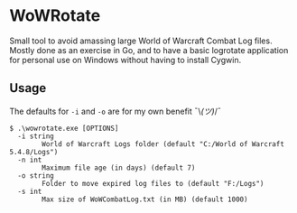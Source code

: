 # WoWRotate

Small tool to avoid amassing large World of Warcraft Combat Log files.
Mostly done as an exercise in Go, and to have a basic logrotate application for personal use on Windows without having to install Cygwin.

## Usage

The defaults for `-i` and `-o` are for my own benefit ¯\\_(ツ)_/¯

```
$ .\wowrotate.exe [OPTIONS]
  -i string
        World of Warcraft Logs folder (default "C:/World of Warcraft 5.4.8/Logs")
  -n int
        Maximum file age (in days) (default 7)
  -o string
        Folder to move expired log files to (default "F:/Logs")
  -s int
        Max size of WoWCombatLog.txt (in MB) (default 1000)
```